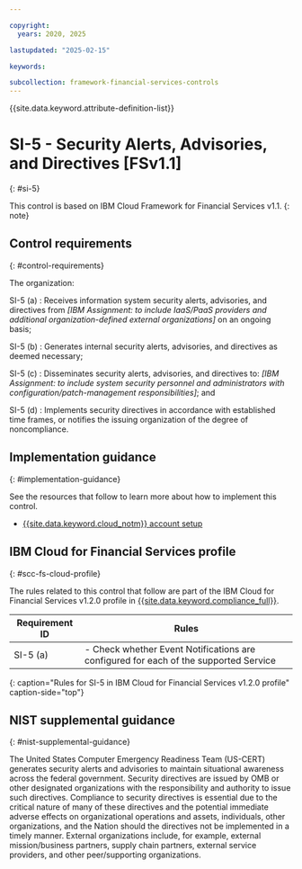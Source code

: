 ```yaml
---

copyright:
  years: 2020, 2025

lastupdated: "2025-02-15"

keywords:

subcollection: framework-financial-services-controls
---
```


{{site.data.keyword.attribute-definition-list}}

               
# SI-5 - Security Alerts, Advisories, and Directives [FSv1.1]
{: #si-5}

This control is based on IBM Cloud Framework for Financial Services v1.1.
{: note}


## Control requirements
{: #control-requirements}

The organization:

SI-5 (a)
    : Receives information system security alerts, advisories, and directives from _[IBM Assignment: to include IaaS/PaaS providers and additional organization-defined external organizations]_ on an ongoing basis;

SI-5 (b)
    : Generates internal security alerts, advisories, and directives as deemed necessary;

SI-5 (c)
    : Disseminates security alerts, advisories, and directives to: _[IBM Assignment: to include system security personnel and administrators with configuration/patch-management responsibilities]_; and

SI-5 (d)
    : Implements security directives in accordance with established time frames, or notifies the issuing organization of the degree of noncompliance.

## Implementation guidance
{: #implementation-guidance}

See the resources that follow to learn more about how to implement this control.

- [{{site.data.keyword.cloud_notm}} account setup](/docs/framework-financial-services?topic=framework-financial-services-shared-account-setup)

## IBM Cloud for Financial Services profile
{: #scc-fs-cloud-profile}

The rules related to this control that follow are part of the IBM Cloud for Financial Services v1.2.0 profile in [{{site.data.keyword.compliance_full}}](/docs/security-compliance?topic=security-compliance-getting-started).

| Requirement ID | Rules |
|----------------|-------|
| SI-5 (a) | - Check whether Event Notifications are configured for each of the supported Service | 
{: caption="Rules for SI-5 in IBM Cloud for Financial Services v1.2.0 profile" caption-side="top"}

## NIST supplemental guidance
{: #nist-supplemental-guidance}

The United States Computer Emergency Readiness Team (US-CERT) generates security alerts and advisories to maintain situational awareness across the federal government. Security directives are issued by OMB or other designated organizations with the responsibility and authority to issue such directives. Compliance to security directives is essential due to the critical nature of many of these directives and the potential immediate adverse effects on organizational operations and assets, individuals, other organizations, and the Nation should the directives not be implemented in a timely manner. External organizations include, for example, external mission/business partners, supply chain partners, external service providers, and other peer/supporting organizations.





